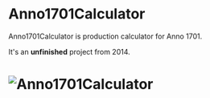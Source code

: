 # Anno1701Calculator
Anno1701Calculator is production calculator for Anno 1701.

It's an **unfinished** project from 2014. 

# ![Anno1701Calculator](https://justpaste.it/img/small/49411ead6a5152a01a0b623ea9968376.png)
